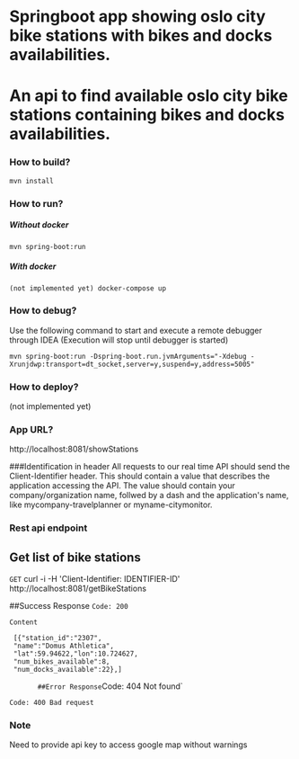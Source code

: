 # Springboot app showing oslo city bike stations with bikes and docks availabilities.
# An api to find available oslo city bike stations containing bikes and docks availabilities.
### How to build?
```
mvn install
```

### How to run?
##### Without docker
```
mvn spring-boot:run
```
##### With docker
```
(not implemented yet) docker-compose up
```

### How to debug?
Use the following command to start and execute a remote debugger through IDEA (Execution will stop until debugger is 
started)
```
mvn spring-boot:run -Dspring-boot.run.jvmArguments="-Xdebug -Xrunjdwp:transport=dt_socket,server=y,suspend=y,address=5005"
```
### How to deploy?
(not implemented yet) 

### App URL?
http://localhost:8081/showStations


###Identification in header
All requests to our real time API should send the Client-Identifier header. This should contain a value that describes the application accessing the API. The value should contain your company/organization name, follwed by a dash and the application's name, like mycompany-travelplanner or myname-citymonitor.

### Rest api endpoint

## Get list of bike stations

`GET`
curl -i -H 'Client-Identifier: IDENTIFIER-ID' http://localhost:8081/getBikeStations
 
##Success Response
 `Code: 200`
 
`Content`

     [{"station_id":"2307",
     "name":"Domus Athletica",
     "lat":59.94622,"lon":10.724627,
     "num_bikes_available":8,
     "num_docks_available":22},]
  `       
##Error Response
`Code: 404 Not found`

`Code: 400 Bad request`
### Note
Need to provide api key to access google map without warnings
<script src="http://maps.google.com/maps/api/js?key={Your key}"/>


